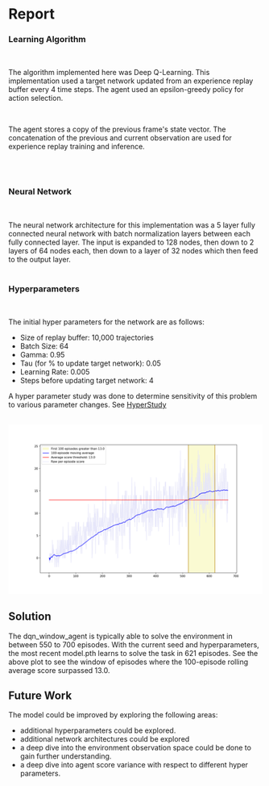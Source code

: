# Report

### Learning Algorithm
</br>

The algorithm implemented here was Deep Q-Learning. This implementation used a target network updated from an experience replay buffer every 4 time steps. The agent used an epsilon-greedy policy for action selection. 

</br>

The agent stores a copy of the previous frame's state vector. The concatenation of the previous and current observation are used for experience replay training and inference.

</br>
</br>

### Neural Network
</br>

The neural network architecture for this implementation was a 5 layer fully connected neural network with batch normalization layers between each fully connected layer. The input is expanded to 128 nodes, then down to 2 layers of 64 nodes each, then down to a layer of 32 nodes which then feed to the output layer.
</br>
</br>

### Hyperparameters
</br>

The initial hyper parameters for the network are as follows:
* Size of replay buffer: 10,000 trajectories
* Batch Size: 64
* Gamma: 0.95
* Tau (for % to update target network): 0.05
* Learning Rate: 0.005
* Steps before updating target network: 4

A hyper parameter study was done to determine sensitivity of this problem to various parameter changes. See [HyperStudy](./HyperStudy.ipynb)
</br>
</br>

![Score vs Episode](./model_window_agent_07072021_052403.png)


## Solution

The dqn_window_agent is typically able to solve the environment in between 550 to 700 episodes. With the current seed and hyperparameters, the most recent model.pth learns to solve the task in 621 episodes. See the above plot to see the window of episodes where the 100-episode rolling average score surpassed 13.0.


## Future Work

The model could be improved by exploring the following areas:
* additional hyperparameters could be explored.
* additional network architectures could be explored
* a deep dive into the environment observation space could be done to gain further understanding.
* a deep dive into agent score variance with respect to different hyper parameters.
